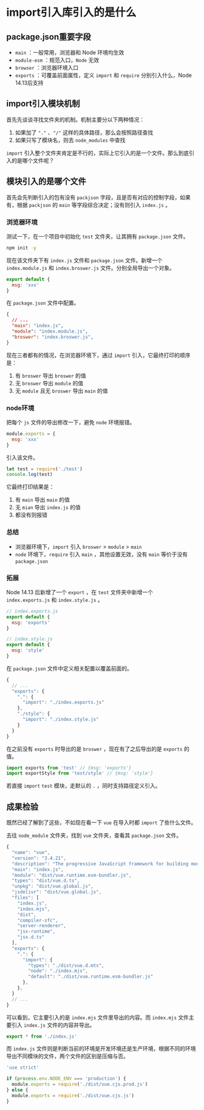 # import引入库引入的是什么

## package.json重要字段

- `main` ：一般常用，浏览器和 Node 环境均生效
- `module-esm` ：规范入口，`Node` 无效
- `browser` ：浏览器环境入口
- `exports` ：可覆盖前面属性，定义 `import` 和 `require` 分别引入什么，Node 14.13后支持

## import引入模块机制

首先先谈谈寻找文件夹的机制。机制主要分以下两种情况：

1. 如果加了 `"."` 、`"/"` 这样的具体路径，那么会按照路径查找
2. 如果只写了模块名，则去 `node_modules` 中查找

`import` 引入整个文件夹肯定是不行的，实际上它引入的是一个文件。那么到底引入的是哪个文件呢？

## 模块引入的是哪个文件

首先会先判断引入的包有没有 `packjson` 字段，且是否有对应的控制字段，如果有，根据 `packjson` 的 `main` 等字段综合决定；没有则引入 `index.js` 。

### 浏览器环境

测试一下，在一个项目中初始化 `test` 文件夹，让其拥有 `package.json` 文件。

```bash
npm init -y
```

现在该文件夹下有 `index.js` 文件和 `package.json` 文件。新增一个 `index.module.js` 和 `index.broswer.js` 文件。分别全局导出一个对象。

```js
export default {
  msg: 'xxx'
}
```

在 `package.json` 文件中配置。

```json
{
  // ...
  "main": "index.js",
  "module": "index.module.js",
  "broswer": "index.broswer.js",
}
```

现在三者都有的情况，在浏览器环境下，通过 `import` 引入，它最终打印的顺序是：

1.  有 `broswer` 导出 `broswer` 的值
2. 无 `broswer` 导出 `module` 的值
3. 无 `module` 且无 `broswer` 导出 `main` 的值

### node环境

把每个 `js` 文件的导出修改一下，避免 `node` 环境报错。

```js
module.exports = {
  msg: 'xxx'
}
```

引入该文件。

```js
let test = require('./test')
console.log(test)
```

它最终打印结果是：

1. 有 `main` 导出 `main` 的值
2. 无 `mian` 导出 `index.js` 的值
3. 都没有则报错

### 总结

- 浏览器环境下，`import` 引入 `broswer` > `module` > `main` 
- `node` 环境下，`require` 引入 `main` ，其他设置无效，没有 `main` 等价于没有 `package.json` 

### 拓展

Node 14.13 后新增了一个 `export` ，在 `test` 文件夹中新增一个 `index.exports.js` 和 `index.style.js` 。

```js
// index.exports.js
export default {
  msg: 'exports'
}

// index.style.js
export default {
  msg: 'style'
}
```

在 `package.json` 文件中定义相关配置以覆盖前面的。

```js
{
  // ...
  "exports": {
    ".": {
      "import": "./index.exports.js"
    },
    "./style": {
      "import": "./index.style.js"
    }
  }
}
```

在之前没有 `exports` 时导出的是 `broswer` ，现在有了之后导出的是 `exports` 的值。

```js
import exports from 'test' // {msg: 'exports'}
import exportStyle from 'test/style' // {msg: 'style'}
```

若直接 `import` `test` 模块，走默认的 `.` ，同时支持路径定义引入。

## 成果检验

既然已经了解到了这些，不如现在看一下 `vue` 在导入时都 `import` 了些什么文件。

去往 `node_module` 文件夹，找到 `vue` 文件夹，查看其 `package.json` 文件。

```js
{
  "name": "vue",
  "version": "3.4.21",
  "description": "The progressive JavaScript framework for building modern web UI.",
  "main": "index.js",
  "module": "dist/vue.runtime.esm-bundler.js",
  "types": "dist/vue.d.ts",
  "unpkg": "dist/vue.global.js",
  "jsdelivr": "dist/vue.global.js",
  "files": [
    "index.js",
    "index.mjs",
    "dist",
    "compiler-sfc",
    "server-renderer",
    "jsx-runtime",
    "jsx.d.ts"
  ],
  "exports": {
    ".": {
      "import": {
        "types": "./dist/vue.d.mts",
        "node": "./index.mjs",
        "default": "./dist/vue.runtime.esm-bundler.js"
      },
    },
  }
  // ...
}
```

可以看到，它主要引入的是 `index.mjs` 文件里导出的内容。而 `index.mjs` 文件主要引入 `index.js` 文件的内容并导出。

```js
export * from './index.js'
```

而 `index.js` 文件则是判断当前的环境是开发环境还是生产环境，根据不同的环境导出不同模块的文件，两个文件的区别是压缩与否。

```js
'use strict'

if (process.env.NODE_ENV === 'production') {
  module.exports = require('./dist/vue.cjs.prod.js')
} else {
  module.exports = require('./dist/vue.cjs.js')
}
```